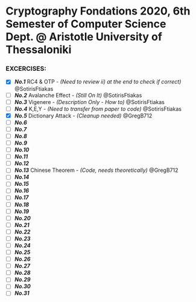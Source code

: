 # Cryptography Fondations 2020, 6th Semester of Computer Science Dept. @ Aristotle University of Thessaloniki

### EXCERCISES:

- [x] ***No.1*** RC4 & OTP - *(Need to review ii) at the end to check if correct)* @SotirisFtiakas
- [ ] ***No.2*** Avalanche Effect - *(Still On It)* @SotirisFtiakas
- [ ] ***No.3*** Vigenere - *(Description Only - How to)* @SotirisFtiakas
- [ ] ***No.4*** K,E,Y - *(Need to transfer from paper to code)* @SotirisFtiakas
- [x] ***No.5*** Dictionary Attack - *(Cleanup needed)* @GregB712
- [ ] ***No.6***
- [ ] ***No.7***
- [ ] ***No.8***
- [ ] ***No.9***
- [ ] ***No.10***
- [ ] ***No.11***
- [ ] ***No.12***
- [ ] ***No.13*** Chinese Theorem - *(Code, needs theoretically)* @GregB712
- [ ] ***No.14***
- [ ] ***No.15***
- [ ] ***No.16***
- [ ] ***No.17***
- [ ] ***No.18***
- [ ] ***No.19***
- [ ] ***No.20***
- [ ] ***No.21***
- [ ] ***No.22***
- [ ] ***No.23***
- [ ] ***No.24***
- [ ] ***No.25***
- [ ] ***No.26***
- [ ] ***No.27***
- [ ] ***No.28***
- [ ] ***No.29***
- [ ] ***No.30***
- [ ] ***No.31***
